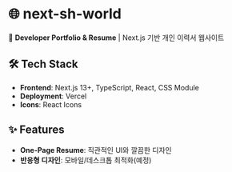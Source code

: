 # 🌐 next-sh-world

🚀 **Developer Portfolio & Resume** | Next.js 기반 개인 이력서 웹사이트

<!--
![Next.js](https://img.shields.io/badge/Next.js-13+-black?style=flat&logo=next.js)
![TypeScript](https://img.shields.io/badge/TypeScript-✔️-blue?style=flat&logo=typescript)
 ![Vercel](https://img.shields.io/badge/Deployed_on-Vercel-black?style=flat&logo=vercel) -->

<!--
## 🌍 **Live Demo**
🔗 **[next-sh-world.vercel.app](https://next-sh-world.vercel.app)**  
---
-->


## 🛠 **Tech Stack**
- **Frontend**: Next.js 13+, TypeScript, React, CSS Module
- **Deployment**: Vercel
- **Icons**: React Icons


## ✨ **Features**
- **One-Page Resume**: 직관적인 UI와 깔끔한 디자인  
- **반응형 디자인**: 모바일/데스크톱 최적화(예정)

